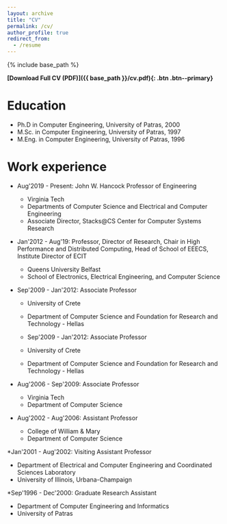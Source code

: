 ```yaml
---
layout: archive
title: "CV"
permalink: /cv/
author_profile: true
redirect_from:
  - /resume
---
```


{% include base_path %}

**[Download Full CV (PDF)]({{ base_path }}/cv.pdf){: .btn .btn--primary}**

Education
======
* Ph.D in Computer Engineering, University of Patras, 2000 
* M.Sc. in Computer Engineering, University of Patras, 1997
* M.Eng. in Computer Engineering, University of Patras, 1996

Work experience
======
* Aug'2019 - Present: John W. Hancock Professor of Engineering
  * Virginia Tech
  * Departments of Computer Science and Electrical and Computer Engineering
  * Associate Director, Stacks@CS Center for Computer Systems Research

* Jan'2012 - Aug'19: Professor, Director of Research, Chair in High Performance and Distributed Computing, Head of School of EEECS, Institute Director of ECIT
  * Queens University Belfast
  * School of Electronics, Electrical Engineering, and Computer Science

* Sep'2009 - Jan'2012: Associate Professor
  * University of Crete
  * Department of Computer Science and Foundation for Research and Technology - Hellas

  * Sep'2009 - Jan'2012: Associate Professor
  * University of Crete
  * Department of Computer Science and Foundation for Research and Technology - Hellas

* Aug'2006 - Sep'2009: Associate Professor
  * Virginia Tech
  * Department of Computer Science

* Aug'2002 - Aug'2006: Assistant Professor
  * College of William & Mary
  * Department of Computer Science

*Jan'2001 - Aug'2002: Visiting Assistant Professor
  * Department of Electrical and Computer Engineering and Coordinated Sciences Laboratory
  * University of Illinois, Urbana-Champaign

*Sep'1996 - Dec'2000: Graduate Research Assistant
  * Department of Computer Engineering and Informatics
  * University of Patras

